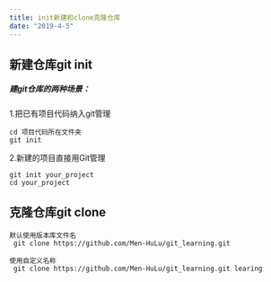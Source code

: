 ```yaml
---
title: init新建和clone克隆仓库
date: "2019-4-5"
---
```


## 新建仓库git init

##### 建git仓库的两种场景：
1.把已有项目代码纳入git管理
```
cd 项目代码所在文件夹
git init
```
2.新建的项目直接用Git管理

```
git init your_project
cd your_project
```

## 克隆仓库git clone

```
默认使用版本库文件名
 git clone https://github.com/Men-HuLu/git_learning.git 
 
使用自定义名称
 git clone https://github.com/Men-HuLu/git_learning.git learing
```